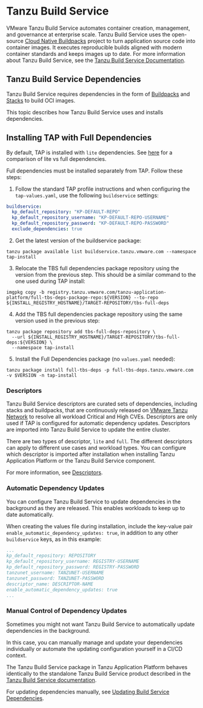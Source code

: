 # Tanzu Build Service

VMware Tanzu Build Service automates container creation, management, and governance at enterprise scale.
Tanzu Build Service uses the open-source [Cloud Native Buildpacks](https://buildpacks.io/)
project to turn application source code into container images.
It executes reproducible builds aligned with modern container standards and keeps images up to date.
For more information about Tanzu Build Service, see the
[Tanzu Build Service Documentation](https://docs.vmware.com/en/VMware-Tanzu-Build-Service/index.html).

## <a id="dependencies"></a> Tanzu Build Service Dependencies

Tanzu Build Service requires dependencies in the form of
[Buildpacks](https://docs.vmware.com/en/VMware-Tanzu-Buildpacks/index.html) and
[Stacks](https://docs.vmware.com/en/VMware-Tanzu-Buildpacks/services/tanzu-buildpacks/GUID-stacks.html)
to build OCI images.

This topic describes how Tanzu Build Service uses and installs dependencies.

## <a id="tap-install-full-deps"></a> Installing TAP with Full Dependencies

By default, TAP is installed with `lite` dependencies. See [here](#descriptors) for a comparison of lite vs full dependencies.

Full dependencies must be installed separately from TAP. Follow these steps:

1. Follow the standard TAP profile instructions and when configuring the `tap-values.yaml`, use the following `buildservice` settings:

```yaml
buildservice:
  kp_default_repository: "KP-DEFAULT-REPO"
  kp_default_repository_username: "KP-DEFAULT-REPO-USERNAME"
  kp_default_repository_password: "KP-DEFAULT-REPO-PASSWORD"
  exclude_dependencies: true
```

2. Get the latest version of the buildservice package:

```console
tanzu package available list buildservice.tanzu.vmware.com --namespace tap-install
```

3. Relocate the TBS full dependencies package repository using the version from the previous step. This should be a similar command to the one used during TAP install:

```console
imgpkg copy -b registry.tanzu.vmware.com/tanzu-application-platform/full-tbs-deps-package-repo:${VERSION} --to-repo ${INSTALL_REGISTRY_HOSTNAME}/TARGET-REPOSITORY/tbs-full-deps
```

4. Add the TBS full dependencies package repository using the same version used in the previous step:

```console
tanzu package repository add tbs-full-deps-repository \
  --url ${INSTALL_REGISTRY_HOSTNAME}/TARGET-REPOSITORY/tbs-full-deps:${VERSION} \
  --namespace tap-install
```

5. Install the Full Dependencies package (no `values.yaml` needed):

```console
tanzu package install full-tbs-deps -p full-tbs-deps.tanzu.vmware.com -v $VERSION -n tap-install
```

### <a id="descriptors"></a> Descriptors

Tanzu Build Service descriptors are curated sets of dependencies, including stacks and buildpacks, that are
continuously released on [VMware Tanzu Network](https://network.pivotal.io/products/tbs-dependencies/)
to resolve all workload Critical and High CVEs. Descriptors are only used if TAP is configured for automatic dependency updates.
Descriptors are imported into Tanzu Build Service to update the entire cluster.

There are two types of descriptor, `lite` and `full`.
The different descriptors can apply to different use cases and workload types.
You can configure which descriptor is imported after installation when installing
Tanzu Application Platform or the Tanzu Build Service component.

For more information, see [Descriptors](descriptors.html).

### <a id="auto-updates"></a> Automatic Dependency Updates

You can configure Tanzu Build Service to update dependencies in the background as they are released.
This enables workloads to keep up to date automatically.

When creating the values file during installation, include the key-value pair
`enable_automatic_dependency_updates: true`, in addition to any other `buildservice` keys, as in this
example:

```yaml
...
kp_default_repository: REPOSITORY
kp_default_repository_username: REGISTRY-USERNAME
kp_default_repository_password: REGISTRY-PASSWORD
tanzunet_username: TANZUNET-USERNAME
tanzunet_password: TANZUNET-PASSWORD
descriptor_name: DESCRIPTOR-NAME
enable_automatic_dependency_updates: true
...
```

### <a id="manual-updates"></a> Manual Control of Dependency Updates

Sometimes you might not want Tanzu Build Service to automatically update dependencies in the
background.

In this case, you can manually manage and update your dependencies individually or automate the
updating configuration yourself in a CI/CD context.

The Tanzu Build Service package in Tanzu Application Platform behaves identically to the standalone
Tanzu Build Service product described in the
[Tanzu Build Service documentation](https://docs.vmware.com/en/VMware-Tanzu-Build-Service/index.html).

For updating dependencies manually, see [Updating Build Service Dependencies](https://docs.vmware.com/en/Tanzu-Build-Service/1.6/vmware-tanzu-build-service/GUID-updating-deps.html#bulk-update).
